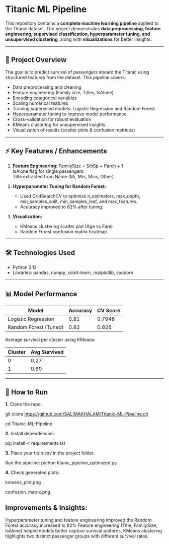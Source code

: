 # Titanic ML Pipeline

This repository contains a **complete machine learning pipeline** applied to the Titanic dataset. The project demonstrates **data preprocessing, feature engineering, supervised classification, hyperparameter tuning, and unsupervised clustering**, along with **visualizations** for better insights.

---

## 📝 Project Overview

The goal is to predict survival of passengers aboard the Titanic using structured features from the dataset. This pipeline covers:  

- Data preprocessing and cleaning  
- Feature engineering (Family size, Titles, IsAlone)  
- Encoding categorical variables  
- Scaling numerical features  
- Training supervised models: Logistic Regression and Random Forest  
- Hyperparameter tuning to improve model performance  
- Cross-validation for robust evaluation  
- KMeans clustering for unsupervised insights  
- Visualization of results (scatter plots & confusion matrices)

---

## ⚡ Key Features / Enhancements

1. **Feature Engineering:**
   FamilySize = SibSp + Parch + 1  
   IsAlone flag for single passengers  
   Title extracted from Name (Mr, Mrs, Miss, Other)  

2. **Hyperparameter Tuning for Random Forest:**
   - Used GridSearchCV to optimize n_estimators, max_depth, min_samples_split, min_samples_leaf, and max_features.  
   - Accuracy improved to 82% after tuning.  

3. **Visualization:**
   - KMeans clustering scatter plot (Age vs Fare)  
   - Random Forest confusion matrix heatmap  

---

## 🛠 Technologies Used

- Python 3.12
- Libraries: pandas, numpy, scikit-learn, matplotlib, seaborn  

---

## 📊 Model Performance

| Model                    | Accuracy | CV Score |
|---------------------------|----------|----------|
| Logistic Regression       | 0.81     | 0.7946   |
| Random Forest (Tuned)     | 0.82     | 0.826    |

Average survival per cluster using KMeans:  

| Cluster | Avg Survived |
|---------|--------------|
| 0       | 0.27         |
| 1       | 0.60         |

---

## 🚀 How to Run

**1.** Clone the repo:


git clone https://github.com/SALIMAKHALAM/Titanic-ML-Pipeline.git

cd Titanic-ML-Pipeline

**2.** Install dependencies:

pip install -r requirements.txt

**3.** Place your train.csv in the project folder.

Run the pipeline:
python titanic_pipeline_optimized.py

**4.** Check generated plots:

kmeans_plot.png

confusion_matrix.png

## Improvements & Insights:

Hyperparameter tuning and feature engineering improved the Random Forest accuracy increased to 82%
Feature engineering (Title, FamilySize, IsAlone) helped models better capture survival patterns.
KMeans clustering highlights two distinct passenger groups with different survival rates.

